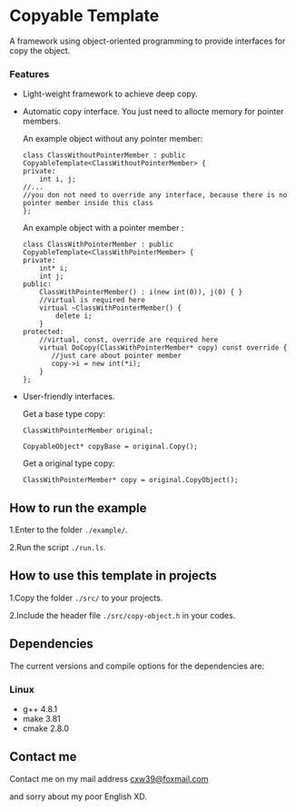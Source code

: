 # Copyable Template

A framework using object-oriented programming to provide interfaces for copy the object.

### Features
* Light-weight framework to achieve deep copy.
* Automatic copy interface. You just need to allocte memory for pointer members.

    An example object without any pointer member:
    ```
    class ClassWithoutPointerMember : public CopyableTemplate<ClassWithoutPointerMember> {
    private:
        int i, j;
    //...
    //you don not need to override any interface, because there is no pointer member inside this class
    };
    ```
    
    An example object with a pointer member :
    ```
    class ClassWithPointerMember : public CopyableTemplate<ClassWithPointerMember> {
    private:
        int* i;
        int j;
    public:
        ClassWithPointerMember() : i(new int(0)), j(0) { }
        //virtual is required here
        virtual ~ClassWithPointerMember() {
            delete i;
        }
    protected:
        //virtual, const, override are required here
        virtual DoCopy(ClassWithPointerMember* copy) const override {
           //just care about pointer member
           copy->i = new int(*i);
        }
    };
    ```
    
* User-friendly interfaces.
    
    Get a base type copy:
    
    `ClassWithPointerMember original;`
   
   `CopyableObject* copyBase = original.Copy();`
    
    Get a original type copy:
    
    `ClassWithPointerMember* copy = original.CopyObject();`

## How to run the example

1.Enter to the folder `./example/`.

2.Run the script `./run.ls`.

## How to use this template in projects

1.Copy the folder `./src/` to your projects.

2.Include the header file `./src/copy-object.h` in your codes.

## Dependencies

The current versions and compile options for the dependencies are:

### Linux
* g++ 4.8.1
* make 3.81
* cmake 2.8.0

## Contact me

Contact me on my mail address cxw39@foxmail.com

and sorry about my poor English XD.
